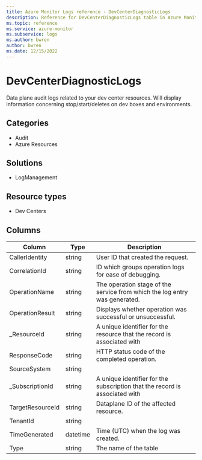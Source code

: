 ```yaml
---
title: Azure Monitor Logs reference - DevCenterDiagnosticLogs
description: Reference for DevCenterDiagnosticLogs table in Azure Monitor Logs.
ms.topic: reference
ms.service: azure-monitor
ms.subservice: logs
ms.author: bwren
author: bwren
ms.date: 12/15/2022
---
```


# DevCenterDiagnosticLogs

 Data plane audit logs related to your dev center resources. Will display information concerning stop/start/deletes on dev boxes and environments.

## Categories

- Audit
- Azure Resources
## Solutions

- LogManagement
## Resource types

- Dev Centers




## Columns

| Column | Type | Description |
| --- | --- | --- |
| CallerIdentity | string | User ID that created the request. |
| CorrelationId | string | ID which groups operation logs for ease of debugging. |
| OperationName | string | The operation stage of the service from which the log entry was generated. |
| OperationResult | string | Displays whether operation was successful or unsuccessful. |
| _ResourceId | string | A unique identifier for the resource that the record is associated with |
| ResponseCode | string | HTTP status code of the completed operation. |
| SourceSystem | string |  |
| _SubscriptionId | string | A unique identifier for the subscription that the record is associated with |
| TargetResourceId | string | Dataplane ID of the affected resource. |
| TenantId | string |  |
| TimeGenerated | datetime | Time (UTC) when the log was created. |
| Type | string | The name of the table |
